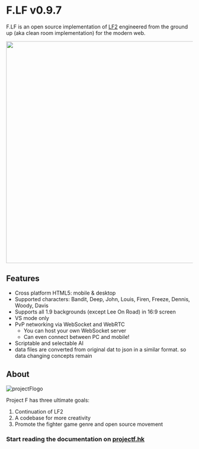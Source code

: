 # F.LF v0.9.7

F.LF is an open source implementation of [LF2](http://lf2.net) engineered from the ground up (aka clean room implementation) for the modern web.

<img src="http://lh3.googleusercontent.com/xyWjOFXTlezMzDldMqRIPshN7i9ez3VAXbdaW2t-t18=w1600" width="600">

## Features
- Cross platform HTML5: mobile & desktop
- Supported characters: Bandit, Deep, John, Louis, Firen, Freeze, Dennis, Woody, Davis
- Supports all 1.9 backgrounds (except Lee On Road) in 16:9 screen
- VS mode only
- PvP networking via WebSocket and WebRTC
  - You can host your own WebSocket server
  - Can even connect between PC and mobile!
- Scriptable and selectable AI
- data files are converted from original dat to json in a similar format. so data changing concepts remain

## About
![projectFlogo](https://lh3.googleusercontent.com/s-mgvVhKBx_3LSiyo-O5NMc642XSPXu6WAvK-7awdp8=w150)

Project F has three ultimate goals:
1. Continuation of LF2
2. A codebase for more creativity
3. Promote the fighter game genre and open source movement

### Start reading the documentation on [projectf.hk](http://www.projectf.hk/F.LF/docs/project.html)
